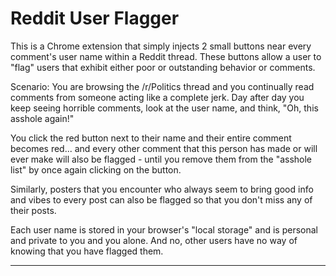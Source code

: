 # Reddit User Flagger

This is a Chrome extension that simply injects 2 small buttons near every comment's user name within a Reddit thread. These buttons allow a user to "flag" users that exhibit either poor or outstanding behavior or comments.

Scenario: You are browsing the /r/Politics thread and you continually read comments from someone acting like a complete jerk. Day after day you keep seeing horrible comments, look at the user name, and think, "Oh, this asshole again!"

You click the red button next to their name and their entire comment becomes red... and every other comment that this person has made or will ever make will also be flagged - until you remove them from the "asshole list" by once again clicking on the button.

Similarly, posters that you encounter who always seem to bring good info and vibes to every post can also be flagged so that you don't miss any of their posts.

Each user name is stored in your browser's "local storage" and is personal and private to you and you alone. And no, other users have no way of knowing that you have flagged them.

-----
